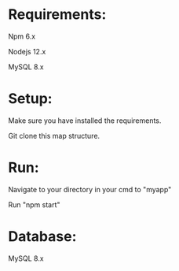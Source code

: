 # Requirements:

Npm 6.x

Nodejs 12.x

MySQL 8.x

# Setup:

Make sure you have installed the requirements.

Git clone this map structure.

# Run:

Navigate to your directory in your cmd to "myapp"

Run "npm start"

# Database:

MySQL 8.x
